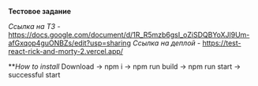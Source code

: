 **Тестовое задание**

*Ссылка на ТЗ* - https://docs.google.com/document/d/1R_R5mzb6gsI_oZiSDQBYoXJl9Um-afGxqop4guONBZs/edit?usp=sharing
*Ссылка на деплой* - https://test-react-rick-and-morty-2.vercel.app/

***How to install*
Download -> npm i -> npm run build -> npm run start -> successful start
